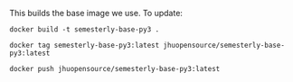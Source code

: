 This builds the base image we use. To update:
```
docker build -t semesterly-base-py3 .

docker tag semesterly-base-py3:latest jhuopensource/semesterly-base-py3:latest

docker push jhuopensource/semesterly-base-py3:latest
```